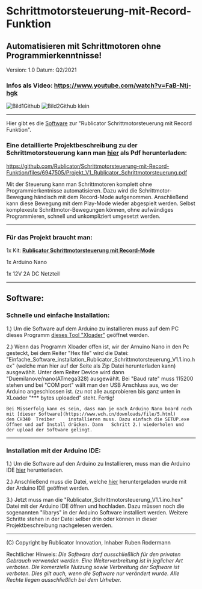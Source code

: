 # Schrittmotorsteuerung-mit-Record-Funktion

## Automatisieren mit Schrittmotoren ohne Programmierkenntnisse!

Version: 1.0 
Datum: Q2/2021

### Infos als Video: https://www.youtube.com/watch?v=FaB-Ntj-hgk

![Bild1Github](https://user-images.githubusercontent.com/88074525/128541693-08dbbe73-fd18-4f83-a0e8-5ca66fbf0264.png)
![Bild2Github klein](https://user-images.githubusercontent.com/88074525/128542330-0e08cf18-ec22-4a1b-a347-cdd9624a0e67.png)
***

Hier gibt es die [Software](https://github.com/Rublicator/Schrittmotorsteuerung-mit-Record-Funktion/archive/refs/heads/main.zip) zur "Rublicator Schrittmotorsteuerung mit Record Funktion".

### Eine detaillierte Projektbeschreibung zu der Schrittmotorsteuerung kann man [**hier**](https://github.com/Rublicator/Schrittmotorsteuerung-mit-Record-Funktion/files/6947505/Projekt_V1_Rublicator_Schrittmotorsteuerung.pdf) als Pdf herunterladen:
https://github.com/Rublicator/Schrittmotorsteuerung-mit-Record-Funktion/files/6947505/Projekt_V1_Rublicator_Schrittmotorsteuerung.pdf

Mit der Steuerung kann man Schrittmotoren komplett ohne Programmierkentnisse automatisieren.
Dazu wird die Schrittmotor-Bewegung händisch mit dem Record-Mode aufgenommen. Anschließend kann diese Bewegung mit dem Play-Mode wieder abgespielt werden. Selbst komplexeste Schrittmotor-Bewegungen können, ohne aufwändiges Programmieren, schnell und unkompliziert umgesetzt werden.

***
### Für das Projekt braucht man:
1x Kit: [**Rublicator Schrittmotorsteuerung mit Record-Mode**](https://getmakerstuff.de/Kit-Rublicator-Schrittmotorsteuerung-mit-Record-Mode/a76983472_u16002/)

1x Arduino Nano

1x 12V 2A DC Netzteil

***
## Software:

### Schnelle und einfache Installation:

1.) Um die Software auf dem Arduino zu installieren muss
    auf dem PC dieses Programm [dieses Tool "Xloader"](https://www.hobbytronics.co.uk/download/XLoader.zip) geöffnet werden.

2.) Wenn das Programm Xloader offen ist, wir der Arnuino Nano in den Pc gesteckt, bei dem Reiter "Hex file"
    wird die Datei: "Einfache_Software_installation_Rublicator_Schrittmotorsteuerung_V1.1.ino.hex" (welche man hier auf der Seite als 
    Zip Datei herunterladen kann) ausgewählt. Unter dem Reiter Device wird dann "Duemilanove/nano(ATmega328) 
    ausgewählt. Bei "Baud rate" muss 115200 stehen und bei "COM port" wält man den USB Anschluss aus, wo der
    Arduino angeschlossen ist. (zu not alle ausprobieren bis ganz unten in XLoader "*** bytes uploaded" steht.
    Fertig! 
    
    Bei Misserfolg kann es sein, dass man je nach Arduino Nano board noch mit [dieser Software](https://www.wch.cn/downloads/file/5.html)
    den CH340  Treiber     installieren muss. Dazu einfach die SETUP.exe öffnen und auf Install drücken. Dann   Schritt 2.) wiederholen und
    der upload der Software gelingt.
    
    
***

### Installation mit der Arduino IDE:

1.) Um die Software auf den Arduino zu Installieren, muss
man die Arduino IDE [hier](https://www.arduino.cc/en/software) herunterladen.

2.) Anschließend muss die Datei, welche [hier](https://github.com/Rublicator/Schrittmotorsteuerung-mit-Record-Funktion/archive/refs/heads/main.zip) heruntergeladen wurde mit der Arduino IDE geöffnet werden.

3.) Jetzt muss man die "Rublicator_Schrittmotorsteuerung_V1.1.ino.hex" Datei mit der Arduino IDE öffnen und hochladen.
    Dazu müssen noch die sogenannten "libarys" in der Arduino Software installiert werden.
    Weitere Schritte stehen in der Datei selber drin oder können in dieser Projektbeschreibung nachgelesen werden. 



***
(C) Copyright by Rublicator Innovation, Inhaber Ruben Rodermann

Rechtlicher Hinweis: 
*Die Software darf ausschließlich für den privaten Gebrauch verwendet werden. 
Eine Weiterverbreitung ist in jeglicher Art verboten. Die komerzielle Nutzung 
sowie Verbreitung der Software ist verboten. Dies gilt auch, wenn die Software 
nur verändert wurde. Alle Rechte liegen ausschließlich bei dem Urheber.*

